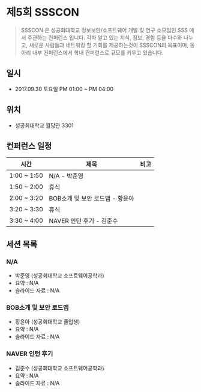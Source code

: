 

# 제5회 SSSCON

>SSSCON 은 성공회대학교 정보보안/소프트웨어 개발 및 연구 소모임인 SSS 에서 주관하는 컨퍼런스 입니다.
>각자 알고 있는 지식, 정보, 경험 등을 다수와 나누고, 새로운 사람들과 네트워킹 할 기회를 제공하는것이 SSSCON의 목표이며, 동아리 내부 컨퍼런스에서 학내 컨퍼런스로 규모를 키우고 있습니다.


## 일시
- 2017.09.30 토요일 PM 01:00 ~ PM 04:00

## 위치
- 성공회대학교 월당관 3301

## 컨퍼런스 일정
| 시간 | 제목 | 비고 |
| --- | --- | --- |
| 1:00 ~ 1:50 | N/A - 박준영 | |
| 1:50 ~ 2:00 | 휴식 | |
| 2:00 ~ 3:20 | BOB소개 및 보안 로드맵 - 황윤아 | |
| 3:20 ~ 3:30 | 휴식 | |
| 3:30 ~ 4:00 | NAVER 인턴 후기 - 김준수 | |

## 세션 목록

### N/A
- 박준영 (성공회대학교 소프트웨어공학과)
- 요약 : N/A
- 슬라이드 자료 : N/A

### BOB소개 및 보안 로드맵
- 황윤아 (성공회대학교 졸업생)
- 요약 : N/A
- 슬라이드 자료 : N/A

### NAVER 인턴 후기
- 김준수 (성공회대학교 소프트웨어공학과)
- 요약 : N/A
- 슬라이드 자료 : N/A
